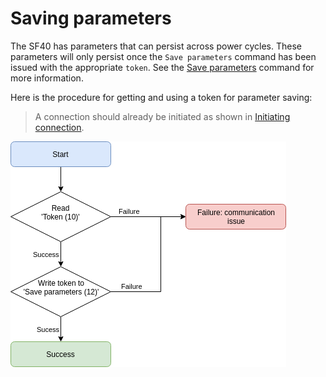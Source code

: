 # Saving parameters

The SF40 has parameters that can persist across power cycles. These parameters will only persist once the `Save parameters` command has been issued with the appropriate `token`. See the [Save parameters](command_detail?id=_12-save-parameters) command for more information.

Here is the procedure for getting and using a token for parameter saving:

> A connection should already be initiated as shown in [Initiating connection](initiate.md).

![alt text](images/saving_parameters.png "Saving parameters flowchart")